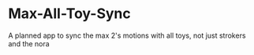 # Max-All-Toy-Sync
A planned app to sync the max 2's motions with all toys, not just strokers and the nora 
